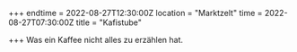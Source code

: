 +++
endtime = 2022-08-27T12:30:00Z
location = "Marktzelt"
time = 2022-08-27T07:30:00Z
title = "Kafistube"

+++
Was ein Kaffee nicht alles zu erzählen hat.